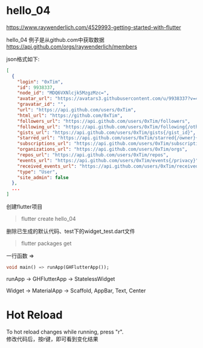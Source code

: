 # hello_04

https://www.raywenderlich.com/4529993-getting-started-with-flutter

hello_04 例子是从github.com中获取数据  
https://api.github.com/orgs/raywenderlich/members

json格式如下:
```json
[
  {
    "login": "0xTim",
    "id": 9938337,
    "node_id": "MDQ6VXNlcjk5MzgzMzc=",
    "avatar_url": "https://avatars3.githubusercontent.com/u/9938337?v=4",
    "gravatar_id": "",
    "url": "https://api.github.com/users/0xTim",
    "html_url": "https://github.com/0xTim",
    "followers_url": "https://api.github.com/users/0xTim/followers",
    "following_url": "https://api.github.com/users/0xTim/following{/other_user}",
    "gists_url": "https://api.github.com/users/0xTim/gists{/gist_id}",
    "starred_url": "https://api.github.com/users/0xTim/starred{/owner}{/repo}",
    "subscriptions_url": "https://api.github.com/users/0xTim/subscriptions",
    "organizations_url": "https://api.github.com/users/0xTim/orgs",
    "repos_url": "https://api.github.com/users/0xTim/repos",
    "events_url": "https://api.github.com/users/0xTim/events{/privacy}",
    "received_events_url": "https://api.github.com/users/0xTim/received_events",
    "type": "User",
    "site_admin": false
  },
  ...
]
```

创建flutter项目  
> flutter create hello_04

删除已生成的默认代码、test下的widget_test.dart文件

> flutter packages get

一行函数 =>
```dart
void main() => runApp(GHFlutterApp());
```

runApp -> GHFlutterApp -> StatelessWidget

Widget -> MaterialApp -> Scaffold, AppBar, Text, Center

Hot Reload
==========
To hot reload changes while running, press "r".  
修改代码后，按r键，即可看到变化结果
